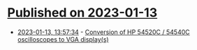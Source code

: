 # [Published on 2023-01-13](index.md)

* [2023-01-13, 13:57:34](https://news.ycombinator.com/item?id=34367747) - [Conversion of HP 54520C / 54540C oscilloscopes to VGA display(s)](https://github.com/blackbit42/HP54542_LCD2VGA)
